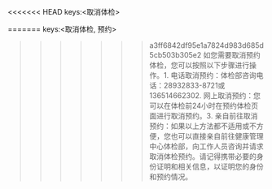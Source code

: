 <<<<<<< HEAD
keys:<取消体检>

=======
keys:<取消体检, 预约>

>>>>>>> a3ff6842df95e1a7824d983d685d5cb503b305e2
如您需要取消预约体检，您可以按照以下步骤进行操作。1. 电话取消预约：体检部咨询电话：28932833-8721或136514662302. 网上取消预约：您可以在体检前24小时在预约体检页面进行取消预约。3. 亲自前往取消预约：如果以上方法都不适用或不方便，您也可以直接亲自前往健康管理中心体检部，向工作人员咨询并请求取消体检预约。请记得携带必要的身份证明和相关信息，以证明您的身份和预约情况。